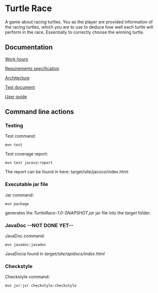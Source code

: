 # Turtle Race

A game about racing turtles. You as the player are provided information of the racing turtles, which you are to use to deduce how well each turtle will perform in the race. Essentially to correctly choose the winning turtle.

## Documentation
[Work hours](https://github.com/SirVeggie/otm-harjoitustyo/blob/master/Documentation/work_hours.md)

[Requirements specification](https://github.com/SirVeggie/otm-harjoitustyo/blob/master/Documentation/requirements_specification.md)

[Architecture](https://github.com/SirVeggie/otm-harjoitustyo/blob/master/Documentation/architecture.md)

[Test document](https://github.com/SirVeggie/otm-harjoitustyo/blob/master/Documentation/Test%20document.md)

[User guide](https://github.com/SirVeggie/otm-harjoitustyo/blob/master/Documentation/User%20guide.md)

## Command line actions

### Testing

Test command:

```
mvn test
```

Test coverage report:

```
mvn test jacoco:report
```

The report can be found in here: target/site/jacoco/index.html

### Executable jar file

Jar command:

```
mvn package
```

generates the _TurtleRace-1.0-SNAPSHOT.jar_ jar file into the _target_ folder.

### JavaDoc --NOT DONE YET--

JavaDoc command:

```
mvn javadoc:javadoc
```

JavaDocia found in _target/site/apidocs/index.html_

### Checkstyle

Checkstyle command:

```
mvn jxr:jxr checkstyle:checkstyle
```

